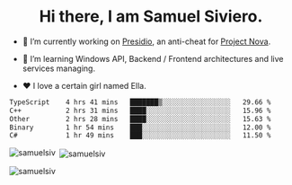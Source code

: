 <h1 align="center">Hi there, I am Samuel Siviero.</h1>

- 🔭 I’m currently working on [Presidio](https://presidio.ac), an anti-cheat for [Project Nova](https://discord.gg/novafn).

- 🌱 I’m learning Windows API, Backend / Frontend architectures and live services managing.

- ❤️ I love a certain girl named Ella.

<!--START_SECTION:waka-->

```txt
TypeScript    4 hrs 41 mins   ███████▒░░░░░░░░░░░░░░░░░   29.66 %
C++           2 hrs 31 mins   ████░░░░░░░░░░░░░░░░░░░░░   15.96 %
Other         2 hrs 28 mins   ████░░░░░░░░░░░░░░░░░░░░░   15.63 %
Binary        1 hr 54 mins    ███░░░░░░░░░░░░░░░░░░░░░░   12.00 %
C#            1 hr 49 mins    ███░░░░░░░░░░░░░░░░░░░░░░   11.50 %
```

<!--END_SECTION:waka-->

<p><img align="left" src="https://github-readme-stats.vercel.app/api/top-langs?username=samuelsiv&show_icons=true&locale=en&layout=compact&theme=radical" alt="samuelsiv" /></p>

<p>&nbsp;<img align="center" src="https://github-readme-stats.vercel.app/api?username=samuelsiv&show_icons=true&locale=en&theme=radical" alt="samuelsiv" /></p>
<p align="left"> <img src="https://komarev.com/ghpvc/?username=samuelsiv&label=Profile%20views&color=0e75b6&style=flat" alt="samuelsiv" /> </p>

